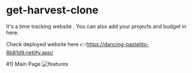 # get-harvest-clone
It's a time tracking website . You can also add your projects and budget in here.


Check deployed website here 👉https://dancing-pastelito-8b81d9.netlify.app/

#1) Main Page
![features](https://user-images.githubusercontent.com/84116631/205672073-2cb789bd-bf60-43da-b1b9-468cc4496097.png)
